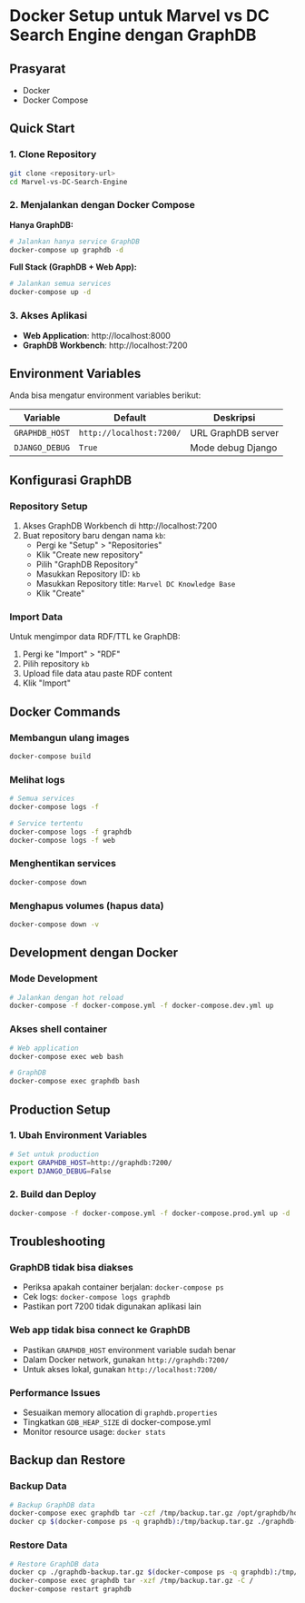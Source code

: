 # Docker Setup untuk Marvel vs DC Search Engine dengan GraphDB

## Prasyarat

- Docker
- Docker Compose

## Quick Start

### 1. Clone Repository
```bash
git clone <repository-url>
cd Marvel-vs-DC-Search-Engine
```

### 2. Menjalankan dengan Docker Compose

**Hanya GraphDB:**
```bash
# Jalankan hanya service GraphDB
docker-compose up graphdb -d
```

**Full Stack (GraphDB + Web App):**
```bash
# Jalankan semua services
docker-compose up -d
```

### 3. Akses Aplikasi

- **Web Application**: http://localhost:8000
- **GraphDB Workbench**: http://localhost:7200

## Environment Variables

Anda bisa mengatur environment variables berikut:

| Variable | Default | Deskripsi |
|----------|---------|-----------|
| `GRAPHDB_HOST` | `http://localhost:7200/` | URL GraphDB server |
| `DJANGO_DEBUG` | `True` | Mode debug Django |

## Konfigurasi GraphDB

### Repository Setup

1. Akses GraphDB Workbench di http://localhost:7200
2. Buat repository baru dengan nama `kb`:
   - Pergi ke "Setup" > "Repositories"
   - Klik "Create new repository"
   - Pilih "GraphDB Repository"
   - Masukkan Repository ID: `kb`
   - Masukkan Repository title: `Marvel DC Knowledge Base`
   - Klik "Create"

### Import Data

Untuk mengimpor data RDF/TTL ke GraphDB:

1. Pergi ke "Import" > "RDF"
2. Pilih repository `kb`
3. Upload file data atau paste RDF content
4. Klik "Import"

## Docker Commands

### Membangun ulang images
```bash
docker-compose build
```

### Melihat logs
```bash
# Semua services
docker-compose logs -f

# Service tertentu
docker-compose logs -f graphdb
docker-compose logs -f web
```

### Menghentikan services
```bash
docker-compose down
```

### Menghapus volumes (hapus data)
```bash
docker-compose down -v
```

## Development dengan Docker

### Mode Development
```bash
# Jalankan dengan hot reload
docker-compose -f docker-compose.yml -f docker-compose.dev.yml up
```

### Akses shell container
```bash
# Web application
docker-compose exec web bash

# GraphDB
docker-compose exec graphdb bash
```

## Production Setup

### 1. Ubah Environment Variables
```bash
# Set untuk production
export GRAPHDB_HOST=http://graphdb:7200/
export DJANGO_DEBUG=False
```

### 2. Build dan Deploy
```bash
docker-compose -f docker-compose.yml -f docker-compose.prod.yml up -d
```

## Troubleshooting

### GraphDB tidak bisa diakses
- Periksa apakah container berjalan: `docker-compose ps`
- Cek logs: `docker-compose logs graphdb`
- Pastikan port 7200 tidak digunakan aplikasi lain

### Web app tidak bisa connect ke GraphDB
- Pastikan `GRAPHDB_HOST` environment variable sudah benar
- Dalam Docker network, gunakan `http://graphdb:7200/`
- Untuk akses lokal, gunakan `http://localhost:7200/`

### Performance Issues
- Sesuaikan memory allocation di `graphdb.properties`
- Tingkatkan `GDB_HEAP_SIZE` di docker-compose.yml
- Monitor resource usage: `docker stats`

## Backup dan Restore

### Backup Data
```bash
# Backup GraphDB data
docker-compose exec graphdb tar -czf /tmp/backup.tar.gz /opt/graphdb/home
docker cp $(docker-compose ps -q graphdb):/tmp/backup.tar.gz ./graphdb-backup.tar.gz
```

### Restore Data
```bash
# Restore GraphDB data
docker cp ./graphdb-backup.tar.gz $(docker-compose ps -q graphdb):/tmp/backup.tar.gz
docker-compose exec graphdb tar -xzf /tmp/backup.tar.gz -C /
docker-compose restart graphdb
``` 
